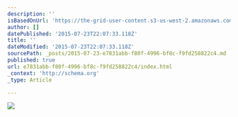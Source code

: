 ```yaml
---
description: ''
isBasedOnUrl: 'https://the-grid-user-content.s3-us-west-2.amazonaws.com/d841e36a-538f-4166-9680-dc43e33e3007.jpg'
author: []
datePublished: '2015-07-23T22:07:33.118Z'
title: ''
dateModified: '2015-07-23T22:07:33.118Z'
sourcePath: _posts/2015-07-23-e7831abb-f80f-4996-bf8c-f9fd258822c4.md
published: true
url: e7831abb-f80f-4996-bf8c-f9fd258822c4/index.html
_context: 'http://schema.org'
_type: Article

---
```

![](https://the-grid-user-content.s3-us-west-2.amazonaws.com/d841e36a-538f-4166-9680-dc43e33e3007.jpg)